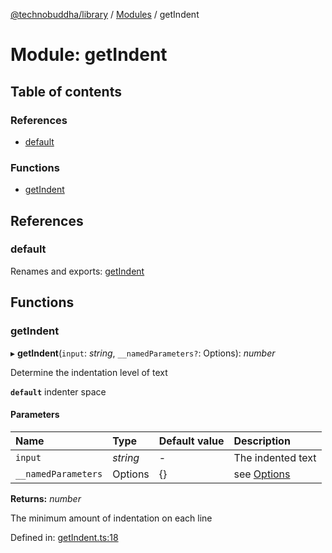 [@technobuddha/library](../..) / [Modules](../Modules.md) / getIndent

# Module: getIndent

## Table of contents

### References

- [default](getindent.md#default)

### Functions

- [getIndent](getindent.md#getindent)

## References

### default

Renames and exports: [getIndent](getindent.md#getindent)

## Functions

### getIndent

▸ **getIndent**(`input`: *string*, `__namedParameters?`: Options): *number*

Determine the indentation level of text

**`default`** indenter space

#### Parameters

| Name | Type | Default value | Description |
| :------ | :------ | :------ | :------ |
| `input` | *string* | - | The indented text |
| `__namedParameters` | Options | {} | see [Options](almostequals.md#options) |

**Returns:** *number*

The minimum amount of indentation on each line

Defined in: [getIndent.ts:18](../../src/getIndent.ts#L18)
